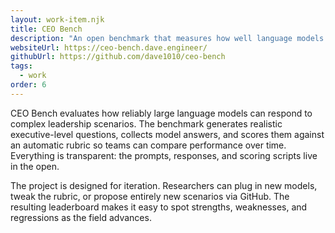 ```yaml
---
layout: work-item.njk
title: CEO Bench
description: "An open benchmark that measures how well language models handle executive leadership tasks."
websiteUrl: https://ceo-bench.dave.engineer/
githubUrl: https://github.com/dave1010/ceo-bench
tags:
  - work
order: 6
---
```

CEO Bench evaluates how reliably large language models can respond to complex leadership scenarios. The benchmark generates
realistic executive-level questions, collects model answers, and scores them against an automatic rubric so teams can compare
performance over time. Everything is transparent: the prompts, responses, and scoring scripts live in the open.

The project is designed for iteration. Researchers can plug in new models, tweak the rubric, or propose entirely new scenarios
via GitHub. The resulting leaderboard makes it easy to spot strengths, weaknesses, and regressions as the field advances.
